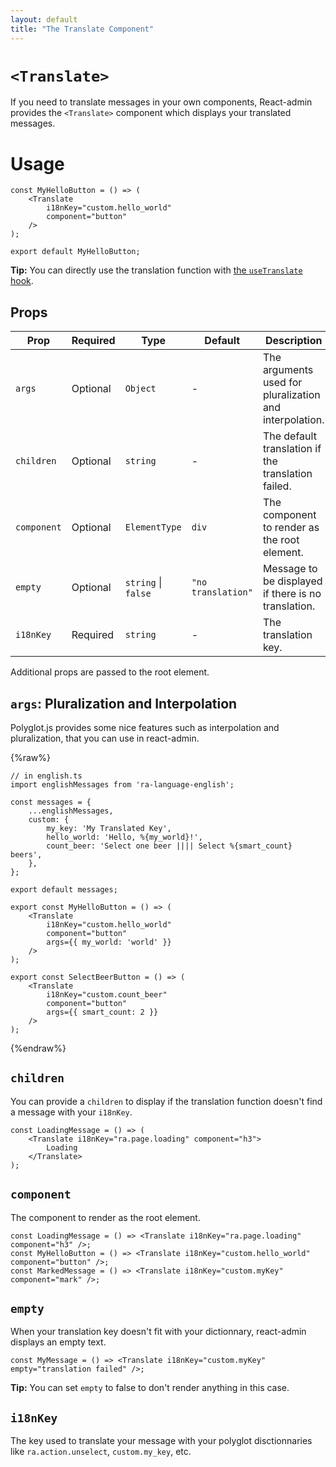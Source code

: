 ```yaml
---
layout: default
title: "The Translate Component"
---
```


# `<Translate>`

If you need to translate messages in your own components, React-admin provides the `<Translate>` component which displays your translated messages.

# Usage

```tsx
const MyHelloButton = () => (
    <Translate 
        i18nKey="custom.hello_world"
        component="button"
    />
);

export default MyHelloButton;
```

**Tip:** You can directly use the translation function with [the `useTranslate` hook](./useTranslate.md).

## Props

| Prop        | Required | Type                    | Default            | Description                                             |
| ----------- | -------- | ----------------------- | ------------------ | ------------------------------------------------------- |
| `args`      | Optional | `Object`                | -                  | The arguments used for pluralization and interpolation. |
| `children`  | Optional | `string`                | -                  | The default translation if the translation failed.      |
| `component` | Optional | `ElementType`           | `div`              | The component to render as the root element.            |
| `empty`     | Optional | `string` &#124; `false` | `"no translation"` | Message to be displayed if there is no translation.     |
| `i18nKey`   | Required | `string`                | -                  | The translation key.                                    |

Additional props are passed to the root element.

## `args`: Pluralization and Interpolation

Polyglot.js provides some nice features such as interpolation and pluralization, that you can use in react-admin.

{%raw%}

```tsx
// in english.ts
import englishMessages from 'ra-language-english';

const messages = {
    ...englishMessages,
    custom: {
        my_key: 'My Translated Key',
        hello_world: 'Hello, %{my_world}!',
        count_beer: 'Select one beer |||| Select %{smart_count} beers',
    },
};

export default messages;
```

```tsx
export const MyHelloButton = () => (
    <Translate 
        i18nKey="custom.hello_world"
        component="button"
        args={{ my_world: 'world' }}
    />
);

export const SelectBeerButton = () => (
    <Translate 
        i18nKey="custom.count_beer"
        component="button"
        args={{ smart_count: 2 }}
    />
);
```

{%endraw%}

## `children`

You can provide a `children` to display if the translation function doesn't find a message with your `i18nKey`.

```tsx
const LoadingMessage = () => (
    <Translate i18nKey="ra.page.loading" component="h3">
        Loading
    </Translate>
);
```

## `component`

The component to render as the root element.

```tsx
const LoadingMessage = () => <Translate i18nKey="ra.page.loading" component="h3" />;
const MyHelloButton = () => <Translate i18nKey="custom.hello_world" component="button" />;
const MarkedMessage = () => <Translate i18nKey="custom.myKey" component="mark" />;
```

## `empty`

When your translation key doesn't fit with your dictionnary, react-admin displays an empty text.

```tsx
const MyMessage = () => <Translate i18nKey="custom.myKey" empty="translation failed" />;
```

**Tip:** You can set `empty` to false to don't render anything in this case.

## `i18nKey`

The key used to translate your message with your polyglot disctionnaries like `ra.action.unselect`, `custom.my_key`, etc.
